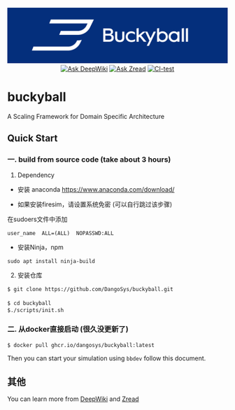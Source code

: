 <p align="center">
    <img src="docs/img/buckyball.png" width = "100%" height = "70%">
</p>

<div align="center" style="margin-top: -10pt;">

[![Ask DeepWiki](https://deepwiki.com/badge.svg)](https://deepwiki.com/DangoSys/buckyball)
[![Ask Zread](https://img.shields.io/badge/Ask_Zread-8A2BE2)](https://zread.ai/DangoSys/buckyball)
[![CI-test](https://github.com/DangoSys/buckybal/actions/workflows/github_actions.yml/badge.svg)](https://github.com/DangoSys/buckybal/actions/workflows/github_actions.yml)

</div>

# buckyball

A Scaling Framework for Domain Specific Architecture

## Quick Start

### 一. build from source code (take about 3 hours) 

1. Dependency

- 安装 anaconda
https://www.anaconda.com/download/

- 如果安装firesim，请设置系统免密 (可以自行跳过该步骤)

在sudoers文件中添加
```
user_name  ALL=(ALL)  NOPASSWD:ALL
```

- 安装Ninja，npm
```
sudo apt install ninja-build 
```

2. 安装仓库
```
$ git clone https://github.com/DangoSys/buckyball.git

$ cd buckyball
$./scripts/init.sh
```

### 二. 从docker直接启动 (很久没更新了)

```
$ docker pull ghcr.io/dangosys/buckyball:latest
```

Then you can start your simulation using ``bbdev`` follow this document.

## 其他

You can learn more from [DeepWiki](https://deepwiki.com/DangoSys/buckyball) and [Zread](https://zread.ai/DangoSys/buckyball)
